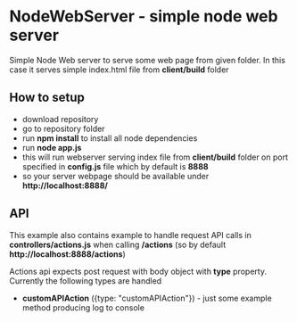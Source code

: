 # NodeWebServer - simple node web server
Simple Node Web server to serve some web page from given folder. In this case it serves simple index.html file from **client/build** folder

## How to setup
- download repository
- go to repository folder
- run **npm install** to install all node dependencies
- run **node app.js**
- this will run webserver serving index file from **client/build** folder on port specified in **config.js** file which by default is **8888**
- so your server webpage should be available under **http://localhost:8888/**

## API
This example also contains example to handle request API calls in **controllers/actions.js** when calling **/actions** (so by default **http://localhost:8888/actions**)

Actions api expects post request with body object with **type** property. Currently the following types are handled
- **customAPIAction** ({type: "customAPIAction"}) - just some example method producing log to console